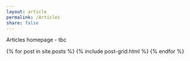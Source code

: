 ```yaml
---
layout: article
permalink: /Articles
share: false
---
```


Articles homepage - tbc

<div class="tiles">
{% for post in site.posts %}
    {% include post-grid.html %}
{% endfor %}</div>